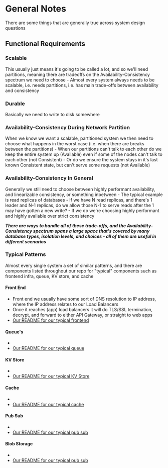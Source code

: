 # General Notes
There are some things that are generally true across system design questions

## Functional Requirements

### Scalable
This usually just means it's going to be called a lot, and so we'll need partitions, meaning there are tradeoffs on the Availability-Consistency spectrum we need to choose
    - Almost every system always needs to be scalable, i.e. needs partitions, i.e. has main trade-offs between availability and consistency

### Durable
Basically we need to write to disk somewhere

### Availability-Consistency During Network Partition
When we know we want a scalable, partitioned system we then need to choose what happens in the worst case (i.e. when there are breaks between the partitions)
    - When our partitions can't talk to each other do we keep the entire system up (Available) even if some of the nodes can't talk to each other (not Consistent)
    - Or do we ensure the system stays in it's last known Consistent state, but can't serve some requests (not Available)

### Availability-Consistency In General
Generally we still need to choose between highly performant availability, and linearizable consistency, or something inbetween
    - The typical example is read replicas of databases
    - If we have N read replicas, and there's 1 leader and N-1 replicas, do we allow those N-1 to serve reads after the 1 may have gotten a new write?
        - If we do we're choosing highly performant and highly available over strict consistency

***There are ways to handle all of these trade-offs, and the Availability-Consistency spectrum spans a large space that's covered by many database types, isolation levels, and choices - all of them are useful in different scenarios***

### Typical Patterns
Almost every single system a set of similar patterns, and there are components listed throughout our repo for "typical" components such as frontend infra, queue, KV store, and cache

#### Front End
- Front end we usually have some sort of DNS resolution to IP address, where the IP address relates to our Load Balancers
- Once it reaches (app) load balancers it will do TLS/SSL termination, decrypt, and forward to either API Gateway, or straight to web apps
- [Our README for our typical frontend](typical_frontend/README.md)

#### Queue's
- 
- [Our README for our typical queue](typical_distributed_queue/README.md)

#### KV Store
- 
- [Our README for our typical KV Store](typical_distributed_kv_store/README.md)

#### Cache
- 
- [Our README for our typical cache](typical_distributed_cache/README.md)

#### Pub Sub
- 
- [Our README for our typical pub sub](typical_distributed_distributed_pubsub/README.md)

#### Blob Storage
- 
- [Our README for our typical pub sub](typical_distributed_distributed_pubsub/README.md)
